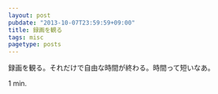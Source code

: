 ```yaml
---
layout: post
pubdate: "2013-10-07T23:59:59+09:00"
title: 録画を観る
tags: misc
pagetype: posts
---
```

録画を観る。それだけで自由な時間が終わる。時間って短いなあ。

1 min.
